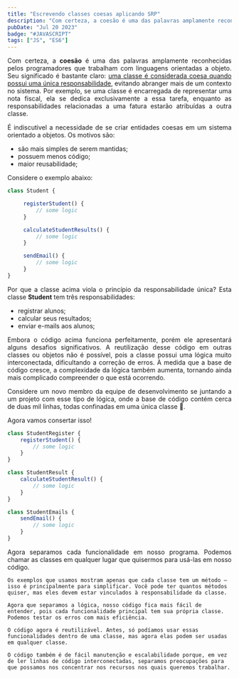 ```yaml
---
title: "Escrevendo classes coesas aplicando SRP"
description: "Com certeza, a coesão é uma das palavras amplamente reconhecidas pelos programadores que trabalham com linguagens orientadas a objeto. Seu significado é bastante claro: uma classe é considerada coesa quando possui uma única responsabilidade, evitando abranger mais de um contexto no sistema."
pubDate: "Jul 20 2023"
badge: "#JAVASCRIPT"
tags: ["JS", "ES6"]
---
```


<p style="text-align: justify">
    Com certeza, a <b>coesão</b> é uma das palavras amplamente reconhecidas pelos programadores que trabalham com linguagens orientadas a objeto. Seu significado é bastante claro: <u>uma classe é considerada coesa quando possui uma única responsabilidade</u>, evitando abranger mais de um contexto no sistema. Por exemplo, se uma classe é encarregada de representar uma nota fiscal, ela se dedica exclusivamente a essa tarefa, enquanto as responsabilidades relacionadas a uma fatura estarão atribuídas a outra classe.
</p>

<p style="text-align: justify">
    É indiscutivel a necessidade de se criar entidades coesas em um sistema orientado a objetos.
    Os motivos são: 
    <ul>
        <li>são mais simples de serem mantidas;</li>
        <li>possuem menos código;</li>
        <li>maior reusabilidade;</li>
    </ul>
</p>

<p>Considere o exemplo abaixo:</p>

```javascript
class Student {

     registerStudent() {
         // some logic
     }

     calculateStudentResults() {
         // some logic
     }

     sendEmail() {
         // some logic
     }
}
```
<p style="text-align: justify">
    Por que a classe acima viola o princípio da responsabilidade única?
    Esta classe <b>Student</b> tem três responsabilidades:
      <ul>
        <li>registrar alunos;</li>
        <li>calcular seus resultados;</li>
        <li>enviar e-mails aos alunos;</li>
    </ul>
</p>

<p style="text-align: justify">
    Embora o código acima funciona perfeitamente, porém ele apresentará alguns desafios significativos. 
    A reutilização desse código em outras classes ou objetos não é possível, pois a classe possui uma lógica muito interconectada, dificultando a correção de erros. À medida que a base de código cresce, a complexidade da lógica também aumenta, tornando ainda mais complicado compreender o que está ocorrendo.
</p>

<p style="text-align: justify">
    Considere um novo membro da equipe de desenvolvimento se juntando a um projeto com esse tipo de lógica, onde a base de código contém cerca de duas mil linhas, todas confinadas em uma única classe 🤬.
</p>

Agora vamos consertar isso!

```javascript
class StudentRegister {
    registerStudent() {
        // some logic
    }
}

class StudentResult {
    calculateStudentResult() {
        // some logic
    }
}

class StudentEmails {
    sendEmail() {
        // some logic
    }
}
```
<p style="text-align: justify">
    Agora separamos cada funcionalidade em nosso programa. Podemos chamar as classes em qualquer lugar que quisermos para usá-las em nosso código.

    Os exemplos que usamos mostram apenas que cada classe tem um método – isso é principalmente para simplificar. Você pode ter quantos métodos quiser, mas eles devem estar vinculados à responsabilidade da classe.

    Agora que separamos a lógica, nosso código fica mais fácil de entender, pois cada funcionalidade principal tem sua própria classe. Podemos testar os erros com mais eficiência.

    O código agora é reutilizável. Antes, só podíamos usar essas funcionalidades dentro de uma classe, mas agora elas podem ser usadas em qualquer classe.

    O código também é de fácil manutenção e escalabilidade porque, em vez de ler linhas de código interconectadas, separamos preocupações para que possamos nos concentrar nos recursos nos quais queremos trabalhar.
</p>